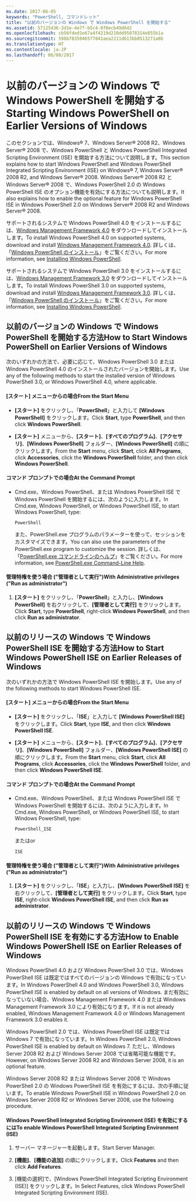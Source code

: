 ```yaml
---
ms.date: 2017-06-05
keywords: "PowerShell, コマンドレット"
title: "以前のバージョンの Windows で Windows PowerShell を開始する"
ms.assetid: 57125436-3d1e-4e7f-b5c4-8f0ecb49d642
ms.openlocfilehash: cb56fded1e67a4f4219d210dd95078314e855b1a
ms.sourcegitcommit: 598b7835046577841aea2211d613bb8513271a8b
ms.translationtype: HT
ms.contentlocale: ja-JP
ms.lasthandoff: 06/08/2017
---
```

# <a name="starting-windows-powershell-on-earlier-versions-of-windows"></a><span data-ttu-id="9a66c-103">以前のバージョンの Windows で Windows PowerShell を開始する</span><span class="sxs-lookup"><span data-stu-id="9a66c-103">Starting Windows PowerShell on Earlier Versions of Windows</span></span>
<span data-ttu-id="9a66c-104">このセクションでは、Windows® 7、Windows Server® 2008 R2、Windows Server® 2008 で、Windows PowerShell と Windows PowerShell Integrated Scripting Environment (ISE) を開始する方法について説明します。</span><span class="sxs-lookup"><span data-stu-id="9a66c-104">This section explains how to start Windows PowerShell and Windows PowerShell Integrated Scripting Environment (ISE) on Windows® 7, Windows Server® 2008 R2, and Windows Server® 2008.</span></span> <span data-ttu-id="9a66c-105">Windows Server® 2008 R2 と Windows Server® 2008 で、Windows PowerShell 2.0 の Windows PowerShell ISE のオプション機能を有効にする方法についても説明します。</span><span class="sxs-lookup"><span data-stu-id="9a66c-105">It also explains how to enable the optional feature for Windows PowerShell ISE in Windows PowerShell 2.0 on Windows Server® 2008 R2 and Windows Server® 2008.</span></span>

<span data-ttu-id="9a66c-106">サポートされるシステムで Windows PowerShell 4.0 をインストールするには、[Windows Management Framework 4.0](http://go.microsoft.com/fwlink/?LinkID=293881) をダウンロードしてインストールします。</span><span class="sxs-lookup"><span data-stu-id="9a66c-106">To install Windows PowerShell 4.0 on supported systems, download and install [Windows Management Framework 4.0](http://go.microsoft.com/fwlink/?LinkID=293881).</span></span> <span data-ttu-id="9a66c-107">詳しくは、「[Windows PowerShell のインストール](Installing-Windows-PowerShell.md)」をご覧ください。</span><span class="sxs-lookup"><span data-stu-id="9a66c-107">For more information, see [Installing Windows PowerShell](Installing-Windows-PowerShell.md).</span></span>

<span data-ttu-id="9a66c-108">サポートされるシステムで Windows PowerShell 3.0 をインストールするには、[Windows Management Framework 3.0](http://go.microsoft.com/fwlink/?LinkID=240290) をダウンロードしてインストールします。</span><span class="sxs-lookup"><span data-stu-id="9a66c-108">To install Windows PowerShell 3.0 on supported systems, download and install [Windows Management Framework 3.0](http://go.microsoft.com/fwlink/?LinkID=240290).</span></span> <span data-ttu-id="9a66c-109">詳しくは、「[Windows PowerShell のインストール](Installing-Windows-PowerShell.md)」をご覧ください。</span><span class="sxs-lookup"><span data-stu-id="9a66c-109">For more information, see [Installing Windows PowerShell](Installing-Windows-PowerShell.md).</span></span>

## <a name="how-to-start-windows-powershell-on-earlier-versions-of-windows"></a><span data-ttu-id="9a66c-110">以前のバージョンの Windows で Windows PowerShell を開始する方法</span><span class="sxs-lookup"><span data-stu-id="9a66c-110">How to Start Windows PowerShell on Earlier Versions of Windows</span></span>
<span data-ttu-id="9a66c-111">次のいずれかの方法で、必要に応じて、Windows PowerShell 3.0 または Windows PowerShell 4.0 のインストールされたバージョンを開始します。</span><span class="sxs-lookup"><span data-stu-id="9a66c-111">Use any of the following methods to start the installed version of Windows PowerShell 3.0, or Windows PowerShell 4.0, where applicable.</span></span>

#### <a name="from-the-start-menu"></a><span data-ttu-id="9a66c-112">[スタート] メニューからの場合</span><span class="sxs-lookup"><span data-stu-id="9a66c-112">From the Start Menu</span></span>

-   <span data-ttu-id="9a66c-113">**[スタート]** をクリックし、「**PowerShell**」と入力して **[Windows PowerShell]** をクリックします。</span><span class="sxs-lookup"><span data-stu-id="9a66c-113">Click **Start**, type **PowerShell**, and then click **Windows PowerShell**.</span></span>

-   <span data-ttu-id="9a66c-114">**[スタート]** メニューから、**[スタート]**、**[すべてのプログラム]**、**[アクセサリ]**、**[Windows PowerShell]** フォルダー、**[Windows PowerShell]** の順にクリックします。</span><span class="sxs-lookup"><span data-stu-id="9a66c-114">From the **Start** menu, click **Start**, click **All Programs**, click **Accessories**, click the **Windows PowerShell** folder, and then click **Windows PowerShell**.</span></span>

#### <a name="at-the-command-prompt"></a><span data-ttu-id="9a66c-115">コマンド プロンプトでの場合</span><span class="sxs-lookup"><span data-stu-id="9a66c-115">At the Command Prompt</span></span>

-   <span data-ttu-id="9a66c-116">Cmd.exe、Windows PowerShell、または Windows PowerShell ISE で Windows PowerShell を開始するには、次のように入力します。</span><span class="sxs-lookup"><span data-stu-id="9a66c-116">In Cmd.exe, Windows PowerShell, or Windows PowerShell ISE, to start Windows PowerShell, type:</span></span>

    ```
    PowerShell
    ```

    <span data-ttu-id="9a66c-117">また、PowerShell.exe プログラムのパラメーターを使って、セッションをカスタマイズできます。</span><span class="sxs-lookup"><span data-stu-id="9a66c-117">You can also use the parameters of the PowerShell.exe program to customize the session.</span></span> <span data-ttu-id="9a66c-118">詳しくは、「[PowerShell.exe コマンドラインのヘルプ](../core-powershell/console/PowerShell.exe-Command-Line-Help.md)」をご覧ください。</span><span class="sxs-lookup"><span data-stu-id="9a66c-118">For more information, see [PowerShell.exe Command-Line Help](../core-powershell/console/PowerShell.exe-Command-Line-Help.md).</span></span>

#### <a name="with-administrative-privileges-run-as-administrator"></a><span data-ttu-id="9a66c-119">管理特権を使う場合 ("管理者として実行")</span><span class="sxs-lookup"><span data-stu-id="9a66c-119">With Administrative privileges ("Run as administrator")</span></span>

1.  <span data-ttu-id="9a66c-120">**[スタート]** をクリックし、「**PowerShell**」と入力し、**[Windows PowerShell]** を右クリックして、**[管理者として実行]** をクリックします。</span><span class="sxs-lookup"><span data-stu-id="9a66c-120">Click **Start**, type **PowerShell**, right-click **Windows PowerShell**, and then click **Run as administrator**.</span></span>

## <a name="how-to-start-windows-powershell-ise-on-earlier-releases-of-windows"></a><span data-ttu-id="9a66c-121">以前のリリースの Windows で Windows PowerShell ISE を開始する方法</span><span class="sxs-lookup"><span data-stu-id="9a66c-121">How to Start Windows PowerShell ISE on Earlier Releases of Windows</span></span>
<span data-ttu-id="9a66c-122">次のいずれかの方法で Windows PowerShell ISE を開始します。</span><span class="sxs-lookup"><span data-stu-id="9a66c-122">Use any of the following methods to start Windows PowerShell ISE.</span></span>

#### <a name="from-the-start-menu"></a><span data-ttu-id="9a66c-123">[スタート] メニューからの場合</span><span class="sxs-lookup"><span data-stu-id="9a66c-123">From the Start Menu</span></span>

-   <span data-ttu-id="9a66c-124">**[スタート]** をクリックし、「**ISE**」と入力して **[Windows PowerShell ISE]** をクリックします。</span><span class="sxs-lookup"><span data-stu-id="9a66c-124">Click **Start**, type **ISE**, and then click **Windows PowerShell ISE**.</span></span>

-   <span data-ttu-id="9a66c-125">**[スタート]** メニューから、**[スタート]**、**[すべてのプログラム]**、**[アクセサリ]**、**[Windows PowerShell]** フォルダー、**[Windows PowerShell ISE]** の順にクリックします。</span><span class="sxs-lookup"><span data-stu-id="9a66c-125">From the **Start** menu, click **Start**, click **All Programs**, click **Accessories**, click the **Windows PowerShell** folder, and then click **Windows PowerShell ISE**.</span></span>

#### <a name="at-the-command-prompt"></a><span data-ttu-id="9a66c-126">コマンド プロンプトでの場合</span><span class="sxs-lookup"><span data-stu-id="9a66c-126">At the Command Prompt</span></span>

-   <span data-ttu-id="9a66c-127">Cmd.exe、Windows PowerShell、または Windows PowerShell ISE で Windows PowerShell を開始するには、次のように入力します。</span><span class="sxs-lookup"><span data-stu-id="9a66c-127">In Cmd.exe, Windows PowerShell, or Windows PowerShell ISE, to start Windows PowerShell, type:</span></span>

    ```
    PowerShell_ISE
    ```

    <span data-ttu-id="9a66c-128">または</span><span class="sxs-lookup"><span data-stu-id="9a66c-128">or</span></span>

    ```
    ISE
    ```

#### <a name="with-administrative-privileges-run-as-administrator"></a><span data-ttu-id="9a66c-129">管理特権を使う場合 ("管理者として実行")</span><span class="sxs-lookup"><span data-stu-id="9a66c-129">With Administrative privileges ("Run as administrator")</span></span>

1.  <span data-ttu-id="9a66c-130">**[スタート]** をクリックし、「**ISE**」と入力し、**[Windows PowerShell ISE]** を右クリックして、**[管理者として実行]** をクリックします。</span><span class="sxs-lookup"><span data-stu-id="9a66c-130">Click **Start**, type **ISE**, right-click **Windows PowerShell ISE**, and then click **Run as administrator**.</span></span>

## <a name="how-to-enable-windows-powershell-ise-on-earlier-releases-of-windows"></a><span data-ttu-id="9a66c-131">以前のリリースの Windows で Windows PowerShell ISE を有効にする方法</span><span class="sxs-lookup"><span data-stu-id="9a66c-131">How to Enable Windows PowerShell ISE on Earlier Releases of Windows</span></span>
<span data-ttu-id="9a66c-132">Windows PowerShell 4.0 および Windows PowerShell 3.0 では、Windows PowerShell ISE は既定ではすべてのバージョンの Windows で有効になっています。</span><span class="sxs-lookup"><span data-stu-id="9a66c-132">In Windows PowerShell 4.0 and Windows PowerShell 3.0, Windows PowerShell ISE is enabled by default on all versions of Windows.</span></span> <span data-ttu-id="9a66c-133">まだ有効になっていない場合、Windows Management Framework 4.0 または Windows Management Framework 3.0 により有効になります。</span><span class="sxs-lookup"><span data-stu-id="9a66c-133">If it is not already enabled, Windows Management Framework 4.0 or Windows Management Framework 3.0 enables it.</span></span>

<span data-ttu-id="9a66c-134">Windows PowerShell 2.0 では、Windows PowerShell ISE は既定では Windows 7 で有効になっています。</span><span class="sxs-lookup"><span data-stu-id="9a66c-134">In Windows PowerShell 2.0, Windows PowerShell ISE is enabled by default on Windows 7.</span></span> <span data-ttu-id="9a66c-135">ただし、Windows Server 2008 R2 および Windows Server 2008 では省略可能な機能です。</span><span class="sxs-lookup"><span data-stu-id="9a66c-135">However, on Windows Server 2008 R2 and Windows Server 2008, it is an optional feature.</span></span>

<span data-ttu-id="9a66c-136">Windows Server 2008 R2 または Windows Server 2008 で Windows PowerShell 2.0 の Windows PowerShell ISE を有効にするには、次の手順に従います。</span><span class="sxs-lookup"><span data-stu-id="9a66c-136">To enable Windows PowerShell ISE in Windows PowerShell 2.0 on Windows Server 2008 R2 or Windows Server 2008, use the following procedure.</span></span>

#### <a name="to-enable-windows-powershell-integrated-scripting-environment-ise"></a><span data-ttu-id="9a66c-137">Windows PowerShell Integrated Scripting Environment (ISE) を有効にするには</span><span class="sxs-lookup"><span data-stu-id="9a66c-137">To enable Windows PowerShell Integrated Scripting Environment (ISE)</span></span>

1.  <span data-ttu-id="9a66c-138">サーバー マネージャーを起動します。</span><span class="sxs-lookup"><span data-stu-id="9a66c-138">Start Server Manager.</span></span>

2.  <span data-ttu-id="9a66c-139">**[機能]**、**[機能の追加]** の順にクリックします。</span><span class="sxs-lookup"><span data-stu-id="9a66c-139">Click **Features** and then click **Add Features**.</span></span>

3.  <span data-ttu-id="9a66c-140">[機能の選択]で、[Windows PowerShell Integrated Scripting Environment (ISE)] をクリックします。</span><span class="sxs-lookup"><span data-stu-id="9a66c-140">In Select Features, click Windows PowerShell Integrated Scripting Environment (ISE).</span></span>

